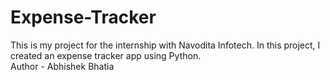 # Expense-Tracker
This is my project for the internship with Navodita Infotech. In this project, I created an expense tracker app using Python.
<br> Author - Abhishek Bhatia
